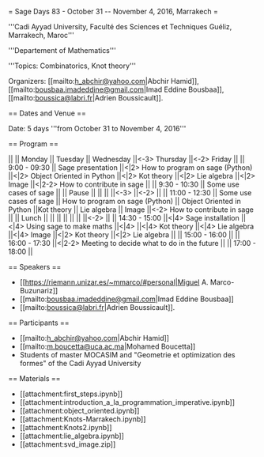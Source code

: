 = Sage Days 83 - October 31 -- November 4, 2016, Marrakech =



'''Cadi Ayyad University, Faculté des Sciences et Techniques Guéliz, Marrakech, Maroc'''

'''Departement of Mathematics'''

'''Topics: Combinatorics, Knot theory'''

Organizers: [[mailto:h_abchir@yahoo.com|Abchir Hamid]], [[mailto:bousbaa.imadeddine@gmail.com|Imad Eddine Bousbaa]],
[[mailto:boussica@labri.fr|Adrien Boussicault]]. 

== Dates and Venue ==

Date: 5 days '''from October 31 to November 4, 2016'''

== Program ==

||               || Monday                 || Tuesday                             || Wednesday                     ||<-3> Thursday                                   ||<-2> Friday                        ||
|| 9:00 - 09:30  || Sage presentation      ||<|2> How to program on sage (Python) ||<|2> Object Oriented in Python ||<|2> Kot theory ||<|2> Lie algebra ||<|2> Image ||<|2-2> How to contribute in sage ||
|| 9:30 - 10:30  || Some use cases of sage ||
|| Pause         ||                        ||                                     ||                               ||<-3>                                            ||<-2>                               ||
|| 11:00 - 12:30 || Some use cases of sage || How to program on sage (Python)     || Object Oriented in Python     ||Kot theory      || Lie algebra     || Image     ||<-2> How to contribute in sage ||
|| Lunch         ||                        ||                                     ||                               ||                ||                 ||           ||<-2>                               ||
|| 14:30 - 15:00 ||<|4> Sage installation  ||<|4> Using sage to make maths        ||<|4>                           ||<|4> Kot theory ||<|4> Lie algebra ||<|4> Image ||<|2> Kot theory ||<|2> Lie algebra ||
|| 15:00 - 16:00 ||
|| 16:00 - 17:30 ||<|2-2> Meeting to decide what to do in the future ||
|| 17:00 - 18:00 ||



== Speakers ==

 * [[https://riemann.unizar.es/~mmarco/#personal|Miguel A. Marco-Buzunariz]]
 * [[mailto:bousbaa.imadeddine@gmail.com|Imad Eddine Bousbaa]]
 * [[mailto:boussica@labri.fr|Adrien Boussicault]]. 

== Participants ==

 * [[mailto:h_abchir@yahoo.com|Abchir Hamid]]
 * [[mailto:m.boucetta@uca.ac.ma|Mohamed Boucetta]]
 * Students of master MOCASIM and "Geometrie et optimization des formes" of the Cadi Ayyad University


== Materials ==

 * [[attachment:first_steps.ipynb]]
 * [[attachment:introduction_a_la_programmation_imperative.ipynb]]
 * [[attachment:object_oriented.ipynb]]
 * [[attachment:Knots-Marrakech.ipynb]]
 * [[attachment:Knots2.ipynb]]
 * [[attachment:lie_algebra.ipynb]]
 * [[attachment:svd_image.zip]]
